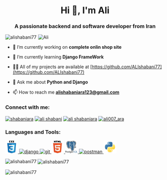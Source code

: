 <h1 align="center">Hi 👋, I'm Ali</h1>
<h3 align="center">A passionate backend and software developer from Iran</h3>
<img align="right" alt="Ali" width="400" src="https://cdn.dribbble.com/users/1708816/screenshots/15637256/media/f9826f0af8a49462f048262a8502035b.gif">

<p align="left"> <img src="https://komarev.com/ghpvc/?username=alishabani77&label=Profile%20views&color=0e75b6&style=flat" alt="alishabani77" /> </p>

- 🔭 I’m currently working on **complete onlin shop site**

- 🌱 I’m currently learning **Django FrameWork**

- 👨‍💻 All of my projects are available at [https://github.com/ALIshabani77](https://github.com/ALIshabani77)

- 💬 Ask me about **Python and Django**

- 📫 How to reach me **alishabaniara123@gmail.com**

<h3 align="left">Connect with me:</h3>
<p align="left">
<a href="https://twitter.com/shabaniara" target="blank"><img align="center" src="https://raw.githubusercontent.com/rahuldkjain/github-profile-readme-generator/master/src/images/icons/Social/twitter.svg" alt="shabaniara" height="30" width="40" /></a>
<a href="https://linkedin.com/in/ali shabani" target="blank"><img align="center" src="https://raw.githubusercontent.com/rahuldkjain/github-profile-readme-generator/master/src/images/icons/Social/linked-in-alt.svg" alt="ali shabani" height="30" width="40" /></a>
<a href="https://fb.com/ali shabaniara" target="blank"><img align="center" src="https://raw.githubusercontent.com/rahuldkjain/github-profile-readme-generator/master/src/images/icons/Social/facebook.svg" alt="ali shabaniara" height="30" width="40" /></a>
<a href="https://instagram.com/ali007_ara" target="blank"><img align="center" src="https://raw.githubusercontent.com/rahuldkjain/github-profile-readme-generator/master/src/images/icons/Social/instagram.svg" alt="ali007_ara" height="30" width="40" /></a>
</p>

<h3 align="left">Languages and Tools:</h3>
<p align="left"> <a href="https://www.w3schools.com/css/" target="_blank" rel="noreferrer"> <img src="https://raw.githubusercontent.com/devicons/devicon/master/icons/css3/css3-original-wordmark.svg" alt="css3" width="40" height="40"/> </a> <a href="https://www.djangoproject.com/" target="_blank" rel="noreferrer"> <img src="https://cdn.worldvectorlogo.com/logos/django.svg" alt="django" width="40" height="40"/> </a> <a href="https://git-scm.com/" target="_blank" rel="noreferrer"> <img src="https://www.vectorlogo.zone/logos/git-scm/git-scm-icon.svg" alt="git" width="40" height="40"/> </a> <a href="https://www.w3.org/html/" target="_blank" rel="noreferrer"> <img src="https://raw.githubusercontent.com/devicons/devicon/master/icons/html5/html5-original-wordmark.svg" alt="html5" width="40" height="40"/> </a> <a href="https://www.postgresql.org" target="_blank" rel="noreferrer"> <img src="https://raw.githubusercontent.com/devicons/devicon/master/icons/postgresql/postgresql-original-wordmark.svg" alt="postgresql" width="40" height="40"/> </a> <a href="https://postman.com" target="_blank" rel="noreferrer"> <img src="https://www.vectorlogo.zone/logos/getpostman/getpostman-icon.svg" alt="postman" width="40" height="40"/> </a> <a href="https://www.python.org" target="_blank" rel="noreferrer"> <img src="https://raw.githubusercontent.com/devicons/devicon/master/icons/python/python-original.svg" alt="python" width="40" height="40"/> </a> </p>

<p><img align="left" src="https://github-readme-stats.vercel.app/api/top-langs?username=alishabani77&show_icons=true&locale=en&layout=compact" alt="alishabani77" /></p>

<p>&nbsp;<img align="center" src="https://github-readme-stats.vercel.app/api?username=alishabani77&show_icons=true&locale=en" alt="alishabani77" /></p>

<p><img align="center" src="https://github-readme-streak-stats.herokuapp.com/?user=alishabani77&" alt="alishabani77" /></p>
